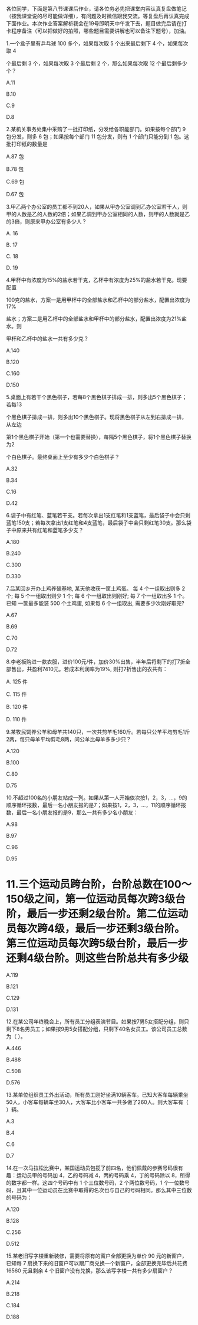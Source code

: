 各位同学，下面是第八节课课后作业，请各位务必先把课堂内容认真复盘做笔记（按我课堂说的尽可能做详细），有问题及时微信跟我交流。等复盘后再认真完成下面作业。本次作业答案解析我会在19号即明天中午发下去，题目做完后请在打卡程序备注（可以把做好的拍照，哪些题目需要讲解也可以备注下题号），加油。

1.一个盒子里有乒乓球 100 多个，如果每次取 5 个出来最后剩下 4
个，如果每次取 4

个最后剩 3 个，如果每次取 3 个最后剩 2 个，那么如果每次取 12
个最后剩多少个？

A.11

B.10

C.9

D.8

2.某机关事务处集中采购了一批打印纸，分发给各职能部门。如果按每个部门 9
包分发，则多 6 包；如果按每个部门 11 包分发，则有 1 个部门只能分到 1
包。这批打印纸的数量是

A.87 包

B.78 包

C.69 包

D.67 包

3.甲乙两个办公室的员工都不到20人，如果从甲办公室调到乙办公室若干人，则甲的人数是乙的人数的2倍；如果乙调到甲办公室相同的人数，则甲的人数就是乙的3倍，则原来甲办公室有多少人？

A. 16

B. 17

C. 18

D. 19

4.甲杯中有浓度为15%的盐水若干克，乙杯中有浓度为25%的盐水若干克。现要配置

100克的盐水，方案一是用甲杯中的全部盐水和乙杯中的部分盐水，配置出浓度为17%

盐水；方案二是用乙杯中的全部盐水和甲杯中的部分盐水，配置出浓度为21%盐水。则

甲杯和乙杯中的盐水一共有多少克？

A.140

B.120

C.160

D.150

5.桌面上有若干个黑色棋子，若每8个黑色棋子排成一排，则多出5个黑色棋子；若每13

个黑色棋子排成一排，则多出10个黑色棋子。现将黑色棋子从左到右排成一排，从左边

第1个黑色棋子开始（第一个也需要替换），每隔5个黑色棋子，将1个黑色棋子替换为2

个白色棋子。最终桌面上至少有多少个白色棋子？

A.32

B.34

C.16

D.42

6.袋子中有红笔、蓝笔若干支。若每次拿出1支红笔和1支蓝笔，最后袋子中会只剩蓝笔150支；若每次拿出1支红笔和4支蓝笔，最后袋子中会只剩红笔30支。那么袋子中原来共有红笔和蓝笔多少支？

A.180

B.240

C.300

D.330

7.吕某回乡开办土鸡养殖基地, 某天他收获一筐土鸡蛋。 每 4 个一组取出则多 2
个; 每 5 个一组取出则少 1 个; 每 6 个一组取出则刚好; 每 7 个一组取出多 1
个。 已知 一筐最多能装 500 个土鸡蛋, 如果每 6 个一组取出,
需要多少次刚好取完?

A.67

B.69

C.70

D.72

8.李老板购进一款衣服，进价100元/件，加价30%出售，半年后将剩下的打7折全部售出，共盈利7410元。若成本利润率为19%,
则打7折售出的衣共有：

A. 125 件

C. 115 件

B. 120 件

D. 110 件

9.某牧民饲养公羊和母羊共140只，一次共剪羊毛160斤。若每只公羊平均剪毛1斤2两，每只母羊平均剪毛8两，问公羊比母羊多多少只？

A.120

B.100

C.80

D.75

10.不超过100名的小朋友站成一列。如果从第一人开始依次按1，2，3，\...，9的顺序循环报数，最后一名小朋友报的是7；如果按1，2，3，\...，11的顺序循环报数，最后一名小朋友报的是9，那么一共有多少名小朋友：

A.98

B.97

C.96

D.95

11.三个运动员跨台阶，台阶总数在100〜150级之间，第一位运动员每次跨3级台阶，最后一步还剩2级台阶。第二位运动员每次跨4级，最后一步还剩3级台阶。第三位运动员每次跨5级台阶，最后一步还剩4级台阶。则这些台阶总共有多少级
=================================================================================================================================================================================================================

A.119

B.121

C.129

D.131

12.在某公司年终晚会上，所有员工分组表演节目。如果按7男5女搭配分组，则只剩下8名男员工；如果按9男5女搭配分组，只剩下40名女员工。该公司员工总数为（
）。

A.446

B.488

C.508

D.576

13.某单位组织员工外出活动，所有员工刚好坐满10辆客车。已知大客车每辆乘坐50人，小客车每辆车坐30人，大客车比小客车一共多做了260人。则大客车有（
）辆。

A.3

B.4

C.6

D.7

14.在一次马拉松比赛中，某国运动员包揽了前四名，他们佩戴的参赛号码很有趣：运动员甲的号码加
4，乙的号码减 4，丙的号码乘 4，丁的号码除以
8，所得的数字都一样。这四个号码中有 1 个三位数号码，2 个两位数号码，1
个一位数号码，且其中一位运动员在比赛中取得的名次也与自己的号码相同。那么其中三位数的号码为：

A.120

B.128

C.256

D.512

15.某老旧写字楼重新装修，需要将原有的窗户全部更换为单价 90
元的新窗户，已知每 7
扇换下来的旧窗户可以跟厂商兑换一个新窗户，全部更换完毕后共花费 16560
元且剩余 4 个旧窗户没有兑换，那么该写字楼一共有多少扇窗户？

A.214

B.218

C.184

D.188
